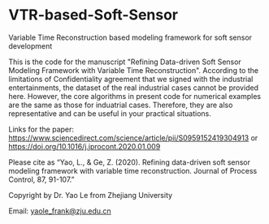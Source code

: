 # VTR-based-Soft-Sensor
Variable Time Reconstruction based modeling framework for soft sensor development

This is the code for the manuscript "Refining Data-driven Soft Sensor Modeling Framework with Variable Time Reconstruction".
According to the limitations of Confidentiality agreement that we signed with the industrial entertainments, the dataset of the real industrial cases cannot be provided here. However, the core algorithms in present code for numerical examples are the same as those for induatrial cases. Therefore, they are also representative and can be useful in your practical situations.

Links for the paper:
https://www.sciencedirect.com/science/article/pii/S0959152419304913
or
https://doi.org/10.1016/j.jprocont.2020.01.009

Please cite as “Yao, L., & Ge, Z. (2020). Refining data-driven soft sensor modeling framework with variable time reconstruction. Journal of Process Control, 87, 91-107.”

Copyright by Dr. Yao Le from Zhejiang University

Email: yaole_frank@zju.edu.cn
